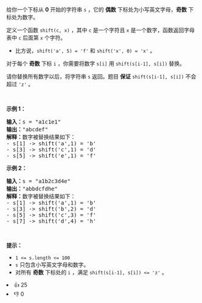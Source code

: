 <p>给你一个下标从 <strong>0</strong>&nbsp;开始的字符串 <code>s</code>&nbsp;，它的 <strong>偶数</strong> 下标处为小写英文字母，<strong>奇数</strong>&nbsp;下标处为数字。</p>

<p>定义一个函数&nbsp;<code>shift(c, x)</code>&nbsp;，其中&nbsp;<code>c</code>&nbsp;是一个字符且&nbsp;<code>x</code>&nbsp;是一个数字，函数返回字母表中&nbsp;<code>c</code>&nbsp;后面第 <code>x</code>&nbsp;个字符。</p>

<ul> 
 <li>比方说，<code>shift('a', 5) = 'f'</code>&nbsp;和&nbsp;<code>shift('x', 0) = 'x'</code>&nbsp;。</li> 
</ul>

<p>对于每个 <strong>奇数</strong>&nbsp;下标&nbsp;<code>i</code>&nbsp;，你需要将数字&nbsp;<code>s[i]</code> 用&nbsp;<code>shift(s[i-1], s[i])</code>&nbsp;替换。</p>

<p>请你替换所有数字以后，将字符串 <code>s</code>&nbsp;返回。题目 <strong>保证</strong><em>&nbsp;</em><code>shift(s[i-1], s[i])</code>&nbsp;不会超过 <code>'z'</code>&nbsp;。</p>

<p>&nbsp;</p>

<p><strong>示例 1：</strong></p>

<pre><b>输入：</b>s = "a1c1e1"
<b>输出：</b>"abcdef"
<strong>解释：</strong>数字被替换结果如下：
- s[1] -&gt; shift('a',1) = 'b'
- s[3] -&gt; shift('c',1) = 'd'
- s[5] -&gt; shift('e',1) = 'f'</pre>

<p><strong>示例 2：</strong></p>

<pre><b>输入：</b>s = "a1b2c3d4e"
<b>输出：</b>"abbdcfdhe"
<strong>解释：</strong>数字被替换结果如下：
- s[1] -&gt; shift('a',1) = 'b'
- s[3] -&gt; shift('b',2) = 'd'
- s[5] -&gt; shift('c',3) = 'f'
- s[7] -&gt; shift('d',4) = 'h'</pre>

<p>&nbsp;</p>

<p><strong>提示：</strong></p>

<ul> 
 <li><code>1 &lt;= s.length &lt;= 100</code></li> 
 <li><code>s</code>&nbsp;只包含小写英文字母和数字。</li> 
 <li>对所有 <strong>奇数</strong> 下标处的&nbsp;<code>i</code>&nbsp;，满足&nbsp;<code>shift(s[i-1], s[i]) &lt;= 'z'</code>&nbsp;。</li> 
</ul>

<div><li>👍 25</li><li>👎 0</li></div>